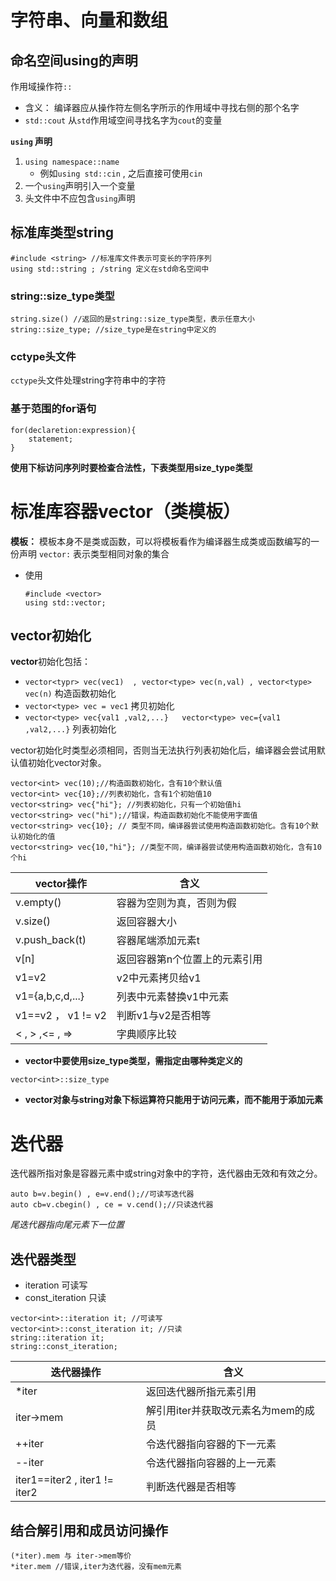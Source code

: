 # 字符串、向量和数组

## 命名空间using的声明
作用域操作符`::`
- 含义： 编译器应从操作符左侧名字所示的作用域中寻找右侧的那个名字
- `std::cout` 从`std`作用域空间寻找名字为`cout`的变量

**`using` 声明**
1. `using namespace::name`
   - 例如`using std::cin` , 之后直接可使用`cin` 
2. 一个`using`声明引入一个变量
3. 头文件中不应包含`using`声明

## 标准库类型string
```
#include <string> //标准库文件表示可变长的字符序列
using std::string ; /string 定义在std命名空间中
```
### string::size_type类型
```
string.size() //返回的是string::size_type类型，表示任意大小
string::size_type; //size_type是在string中定义的
```
### cctype头文件
`cctype`头文件处理string字符串中的字符
### 基于范围的for语句
```
for(declaretion:expression){
    statement;
}
```
**使用下标访问序列时要检查合法性，下表类型用size_type类型**

# 标准库容器vector（类模板）

**模板：** 模板本身不是类或函数，可以将模板看作为编译器生成类或函数编写的一份声明
`vector:` 表示类型相同对象的集合
- 使用
  ```
  #include <vector>
  using std::vector;
  ```
## vector初始化
**vector**初始化包括：
- ```vector<typr> vec(vec1)  , vector<type> vec(n,val) , vector<type> vec(n)``` 构造函数初始化
- ```vector<type> vec = vec1``` 拷贝初始化
- ```vector<type> vec{val1 ,val2,...}   vector<type> vec={val1 ,val2,...}``` 列表初始化

vector初始化时类型必须相同，否则当无法执行列表初始化后，编译器会尝试用默认值初始化vector对象。

```
vector<int> vec(10);//构造函数初始化，含有10个默认值
vector<int> vec{10};//列表初始化，含有1个初始值10
vector<string> vec{"hi"}; //列表初始化，只有一个初始值hi
vector<string> vec("hi");//错误，构造函数初始化不能使用字面值
vector<string> vec{10}; // 类型不同，编译器尝试使用构造函数初始化。含有10个默认初始化的值
vector<string> vec{10,"hi"}; //类型不同，编译器尝试使用构造函数初始化，含有10个hi
```

vector操作 | 含义 | 
---------|----------|
 v.empty() | 容器为空则为真，否则为假 | 
 v.size() | 返回容器大小 |
 v.push_back(t) | 容器尾端添加元素t |
|v[n] | 返回容器第n个位置上的元素引用|
|v1=v2|v2中元素拷贝给v1|
|v1={a,b,c,d,...}|列表中元素替换v1中元素|
|v1==v2 ， v1 != v2|判断v1与v2是否相等|
|< , > ,<= , => |字典顺序比较|

- **vector中要使用size_type类型，需指定由哪种类定义的**
```
vector<int>::size_type
```
- **vector对象与string对象下标运算符只能用于访问元素，而不能用于添加元素**

# 迭代器

迭代器所指对象是容器元素中或string对象中的字符，迭代器由无效和有效之分。

```
auto b=v.begin() , e=v.end();//可读写迭代器
auto cb=v.cbegin() , ce = v.cend();//只读迭代器
```
*尾迭代器指向尾元素下一位置*
## 迭代器类型
- iteration 可读写
- const_iteration 只读
```
vector<int>::iteration it; //可读写
vector<int>::const_iteration it; //只读
string::iteration it;
string::const_iteration;
```

迭代器操作 | 含义 | 
---------|----------|
 *iter | 返回迭代器所指元素引用 | 
 iter->mem | 解引用iter并获取改元素名为mem的成员 | 
 ++iter | 令迭代器指向容器的下一元素 |
 |--iter|令迭代器指向容器的上一元素|
 |iter1==iter2 , iter1 != iter2| 判断迭代器是否相等|

## 结合解引用和成员访问操作
```
(*iter).mem 与 iter->mem等价
*iter.mem //错误,iter为迭代器，没有mem元素
```